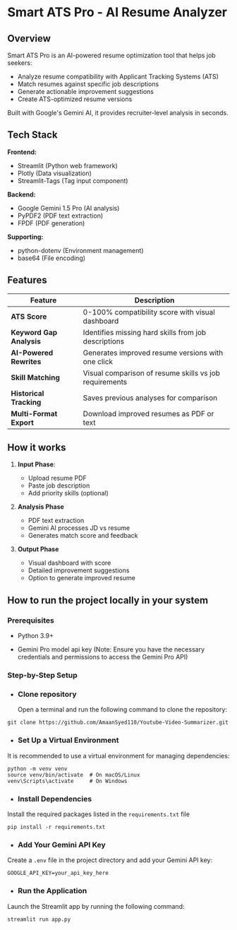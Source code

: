 # Smart ATS Pro - AI Resume Analyzer

## Overview 

Smart ATS Pro is an AI-powered resume optimization tool that helps job seekers:
- Analyze resume compatibility with Applicant Tracking Systems (ATS)
- Match resumes against specific job descriptions
- Generate actionable improvement suggestions
- Create ATS-optimized resume versions

Built with Google's Gemini AI, it provides recruiter-level analysis in seconds.


## Tech Stack 

**Frontend:**
- Streamlit (Python web framework)
- Plotly (Data visualization)
- Streamlit-Tags (Tag input component)

**Backend:**
- Google Gemini 1.5 Pro (AI analysis)
- PyPDF2 (PDF text extraction)
- FPDF (PDF generation)

**Supporting:**
- python-dotenv (Environment management)
- base64 (File encoding)

## Features

| Feature | Description |
|---------|-------------|
| **ATS Score** | 0-100% compatibility score with visual dashboard |
| **Keyword Gap Analysis** | Identifies missing hard skills from job descriptions |
| **AI-Powered Rewrites** | Generates improved resume versions with one click |
| **Skill Matching** | Visual comparison of resume skills vs job requirements |
| **Historical Tracking** | Saves previous analyses for comparison |
| **Multi-Format Export** | Download improved resumes as PDF or text |

## How it works
1. **Input Phase**:
   - Upload resume PDF
   - Paste job description
   - Add priority skills (optional)

2. **Analysis Phase**
   - PDF text extraction
   - Gemini AI processes JD vs resume
   - Generates match score and feedback
  
3. **Output Phase**
   - Visual dashboard with score
   - Detailed improvement suggestions
   - Option to generate improved resume

## How to run the project locally in your system
### Prerequisites
- Python 3.9+
  
- Gemini Pro model api key (Note: Ensure you have the necessary credentials and permissions to access the Gemini Pro API)
  
### Step-by-Step Setup
- ### Clone repository
  Open a terminal and run the following command to clone the repository:

```
git clone https://github.com/AmaanSyed110/Youtube-Video-Summarizer.git
```
- ### Set Up a Virtual Environment
It is recommended to use a virtual environment for managing dependencies:

```
python -m venv venv
source venv/bin/activate  # On macOS/Linux
venv\Scripts\activate     # On Windows
```
- ### Install Dependencies
Install the required packages listed in the ```requirements.txt``` file
```
pip install -r requirements.txt
```

- ### Add Your Gemini API Key
Create a ```.env``` file in the project directory and add your Gemini API key:
```
GOOGLE_API_KEY=your_api_key_here
```
- ### Run the Application
Launch the Streamlit app by running the following command:
```
streamlit run app.py
```
